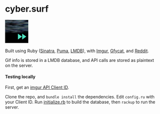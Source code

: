 # cyber.surf

[![](https://raw.githubusercontent.com/0x263b/cyber.surf/master/public/icons/76.png)](https://cyber.surf)

Built using Ruby ([Sinatra](https://github.com/sinatra/sinatra), [Puma](https://github.com/puma/puma), [LMDB](https://github.com/minad/lmdb)), with [Imgur](https://api.imgur.com/), [Gfycat](https://gfycat.com/api), and [Reddit](https://www.reddit.com/dev/api).

Gif info is stored in a LMDB database, and API calls are stored as plaintext on the server.

#### Testing locally

First, get an [imgur API Client ID](https://api.imgur.com/oauth2/addclient). 

Clone the repo, and `bundle install` the dependencies. Edit `config.ru` with your Client ID. Run [initialize.rb](initialize.rb) to build the database, then `rackup` to run the server.
